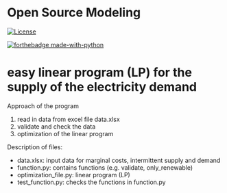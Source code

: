 # Open Source Modeling
[![License](https://img.shields.io/badge/License-Apache%202.0-blue.svg)](https://opensource.org/licenses/Apache-2.0)

[![forthebadge made-with-python](http://ForTheBadge.com/images/badges/made-with-python.svg)](https://www.python.org/)
# easy linear program (LP) for the supply of the electricity demand

Approach of the program 
1) read in data from excel file data.xlsx
2) validate and check the data 
3) optimization of the linear program 

Description of files:
- data.xlsx: input data for marginal costs, intermittent supply and demand 
- function.py: contains functions (e.g. validate, only_renewable)
- optimization_file.py: linear program (LP) 
- test_function.py: checks the functions in function.py
